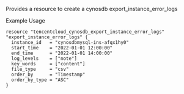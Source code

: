Provides a resource to create a cynosdb export_instance_error_logs

Example Usage

```hcl
resource "tencentcloud_cynosdb_export_instance_error_logs" "export_instance_error_logs" {
  instance_id   = "cynosdbmysql-ins-afqx1hy0"
  start_time    = "2022-01-01 12:00:00"
  end_time      = "2022-01-01 14:00:00"
  log_levels    = ["note"]
  key_words     = ["content"]
  file_type     = "csv"
  order_by      = "Timestamp"
  order_by_type = "ASC"
}
```